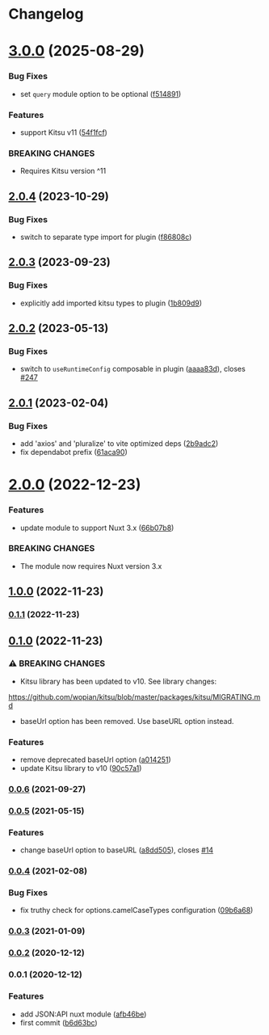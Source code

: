 # Changelog

# [3.0.0](https://github.com/patrickcate/nuxt-jsonapi/compare/v2.0.4...v3.0.0) (2025-08-29)


### Bug Fixes

* set `query` module option to be optional ([f514891](https://github.com/patrickcate/nuxt-jsonapi/commit/f5148914bbbe14392005cbef0249530758be7176))


### Features

* support Kitsu v11 ([54f1fcf](https://github.com/patrickcate/nuxt-jsonapi/commit/54f1fcfc82464bccec68c8895c0299427fbd935f))


### BREAKING CHANGES

* Requires Kitsu version ^11

## [2.0.4](https://github.com/patrickcate/nuxt-jsonapi/compare/v2.0.3...v2.0.4) (2023-10-29)


### Bug Fixes

* switch to separate type import for plugin ([f86808c](https://github.com/patrickcate/nuxt-jsonapi/commit/f86808c4bd9d11506f75a80ccfad916a9521e131))

## [2.0.3](https://github.com/patrickcate/nuxt-jsonapi/compare/v2.0.2...v2.0.3) (2023-09-23)


### Bug Fixes

* explicitly add imported kitsu types to plugin ([1b809d9](https://github.com/patrickcate/nuxt-jsonapi/commit/1b809d9b984573ff134f544f73095b9b8d6e561e))

## [2.0.2](https://github.com/patrickcate/nuxt-jsonapi/compare/v2.0.1...v2.0.2) (2023-05-13)


### Bug Fixes

* switch to `useRuntimeConfig` composable in plugin ([aaaa83d](https://github.com/patrickcate/nuxt-jsonapi/commit/aaaa83d107a81ffcffb0af25ea736e7b569546a4)), closes [#247](https://github.com/patrickcate/nuxt-jsonapi/issues/247)

## [2.0.1](https://github.com/patrickcate/nuxt-jsonapi/compare/v2.0.0...v2.0.1) (2023-02-04)


### Bug Fixes

* add 'axios' and 'pluralize' to vite optimized deps ([2b9adc2](https://github.com/patrickcate/nuxt-jsonapi/commit/2b9adc2ce5f44582409bebc7196c11b04813de09))
* fix dependabot prefix ([61aca90](https://github.com/patrickcate/nuxt-jsonapi/commit/61aca909438a87cd42b914bf8465f3d53e712bf0))

# [2.0.0](https://github.com/patrickcate/nuxt-jsonapi/compare/v1.0.0...v2.0.0) (2022-12-23)


### Features

* update module to support Nuxt 3.x ([66b07b8](https://github.com/patrickcate/nuxt-jsonapi/commit/66b07b8687ddb2d11a431a890b12d8f8a32fe28c))


### BREAKING CHANGES

* The module now requires Nuxt version 3.x

## [1.0.0](https://github.com/patrickcate/nuxt-jsonapi/compare/v0.1.1...v1.0.0) (2022-11-23)

### [0.1.1](https://github.com/patrickcate/nuxt-jsonapi/compare/v0.1.0...v0.1.1) (2022-11-23)

## [0.1.0](https://github.com/patrickcate/nuxt-jsonapi/compare/v0.0.6...v0.1.0) (2022-11-23)


### ⚠ BREAKING CHANGES

* Kitsu library has been updated to v10. See library changes:

https://github.com/wopian/kitsu/blob/master/packages/kitsu/MIGRATING.md
* baseUrl option has been removed. Use baseURL option instead.

### Features

* remove deprecated baseUrl option ([a014251](https://github.com/patrickcate/nuxt-jsonapi/commit/a014251ea52ed57afd6724d7b20e39bf75b6befa))
* update Kitsu library to v10 ([90c57a1](https://github.com/patrickcate/nuxt-jsonapi/commit/90c57a13ef35b3defbb3d574cbb8290755ebbbe1))

### [0.0.6](https://github.com/patrickcate/nuxt-jsonapi/compare/v0.0.5...v0.0.6) (2021-09-27)

### [0.0.5](https://github.com/patrickcate/nuxt-jsonapi/compare/v0.0.4...v0.0.5) (2021-05-15)


### Features

* change baseUrl option to baseURL ([a8dd505](https://github.com/patrickcate/nuxt-jsonapi/commit/a8dd505edef3dfbe50e13fee5a6d476653929c45)), closes [#14](https://github.com/patrickcate/nuxt-jsonapi/issues/14)

### [0.0.4](https://github.com/patrickcate/nuxt-jsonapi/compare/v0.0.3...v0.0.4) (2021-02-08)


### Bug Fixes

* fix truthy check for options.camelCaseTypes configuration ([09b6a68](https://github.com/patrickcate/nuxt-jsonapi/commit/09b6a68f00485f04262af663fc83f783219adfe9))

### [0.0.3](https://github.com/patrickcate/nuxt-jsonapi/compare/v0.0.2...v0.0.3) (2021-01-09)

### [0.0.2](https://github.com/patrickcate/nuxt-jsonapi/compare/v0.0.1...v0.0.2) (2020-12-12)

### 0.0.1 (2020-12-12)


### Features

* add JSON:API nuxt module ([afb46be](https://github.com/patrickcate/nuxt-jsonapi/commit/afb46be960a3a3acd4d2c8973a87d287f46675f6))
* first commit ([b6d63bc](https://github.com/patrickcate/nuxt-jsonapi/commit/b6d63bc79aa398fff16df64f370fca224ac9a190))
